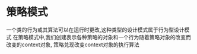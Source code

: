 # 策略模式

一个类的行为或其算法可以在运行时更改,这种类型的设计模式属于行为型设计模式
在策略模式中,我们创建表示各种策略的对象和一个行为随着策略对象的改变而改变的context对象,
策略兑现改变context对象的执行算法